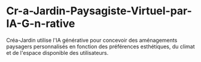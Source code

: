 # Cr-a-Jardin-Paysagiste-Virtuel-par-IA-G-n-rative
Créa-Jardin utilise l'IA générative pour concevoir des aménagements paysagers personnalisés en fonction des préférences esthétiques, du climat et de l'espace disponible des utilisateurs.
